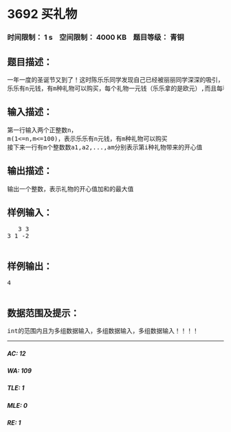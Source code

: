 # 3692 买礼物   
### 时间限制： 1 s&nbsp;&nbsp;&nbsp;&nbsp;空间限制： 4000 KB&nbsp;&nbsp;&nbsp;&nbsp;题目等级： 青铜  
## 题目描述：  

<pre>
一年一度的圣诞节又到了！这时陈乐乐同学发现自己已经被丽丽同学深深的吸引，于是他决定在这个圣诞节要送给丽丽同学一些礼物顺便表达一下内心的想法。  
乐乐有n元钱，有m种礼物可以购买，每个礼物一元钱（乐乐拿的是欧元）,而且每种礼物最多只能买一次（重复的礼物总给人不好的感觉）。对于这m种礼物，每种礼物乐乐根据丽丽的喜好估计了一个开心值ai。现在问题来了，乐乐该怎样用他的n元钱，使得最后礼物的开心值加和最大呢？输出这个最大值。
</pre>
  
  
## 输入描述：  

<pre>
第一行输入两个正整数n， 
m(1<=n,m<=100)，表示乐乐有n元钱，有m种礼物可以购买  
接下来一行有m个整数数a1,a2,...,am分别表示第i种礼物带来的开心值
</pre>
  
  
## 输出描述：  

<pre>
输出一个整数，表示礼物的开心值加和的最大值
</pre>
  
  
## 样例输入：  

<pre>
   3 3
3 1 -2  

</pre>
  
  
## 样例输出：  

<pre>
4  

</pre>
  
  
## 数据范围及提示：  

<pre>
int的范围内且为多组数据输入，多组数据输入，多组数据输入！！！！
</pre>
  
  
***  

##### AC: 12  
##### WA: 109  
##### TLE: 1  
##### MLE: 0  
##### RE: 1  
